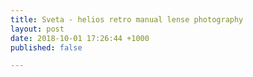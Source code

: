 ```yaml
---
title: Sveta - helios retro manual lense photography
layout: post
date: 2018-10-01 17:26:44 +1000
published: false

---
```

